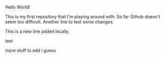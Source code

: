 Hello World!

This is my first repository that I'm playing around with. So far Github doesn't seem too difficult. 
Another line to test some changes. 

This is a new line added locally. 

test

more stuff to add i guess
